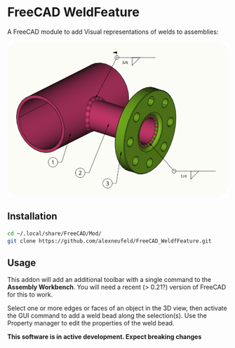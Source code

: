 # FreeCAD WeldFeature

A FreeCAD module to add Visual representations of welds to assemblies:

![](./resources/welded_pipe_td_example.png)

## Installation

``` bash
cd ~/.local/share/FreeCAD/Mod/
git clone https://github.com/alexneufeld/FreeCAD_WeldfFeature.git
```

## Usage

This addon will add an additional toolbar with a single command to the **Assembly Workbench**. You will need a recent (> 0.21?) version of FreeCAD for this to work.

Select one or more edges or faces of an object in the 3D view, then activate the GUI command to add a weld bead along the selection(s). Use the Property manager to edit the properties of the weld bead.

**This software is in active development. Expect breaking changes**
